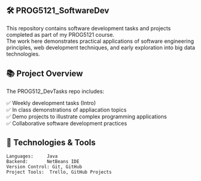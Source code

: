 ## 🛠️ PROG5121_SoftwareDev
This repository contains software development tasks and projects completed as part of my PROG5121 course.<br>
The work here demonstrates practical applications of software engineering principles, web development techniques, and early exploration into big data technologies.

## 📚 Project Overview
The PROG512_DevTasks repo includes:

✅ Weekly development tasks (Intro)  
✅ In class demonstrations of appliacation topics  
✅ Demo projects to illustrate complex programming applications  
✅ Collaborative software development practices
## 🧠 Technologies & Tools
```
Languages:     Java
Backend:       NetBeans IDE
Version Control: Git, GitHub
Project Tools:  Trello, GitHub Projects

